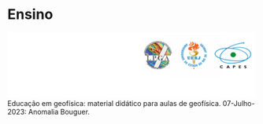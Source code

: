 # Ensino 
![](https://github.com/lszam/ensino/blob/main/logos.png)
Educação em geofísica: material didático para aulas de geofísica. 07-Julho-2023: Anomalia Bouguer. 
